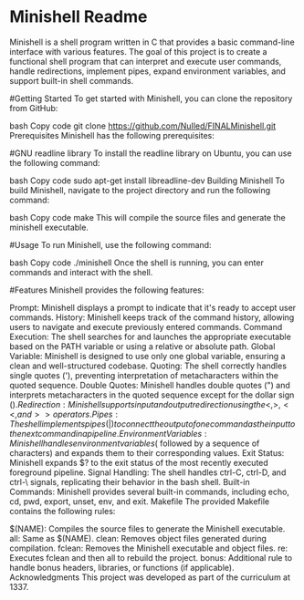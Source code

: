 # Minishell Readme

Minishell is a shell program written in C that provides a basic command-line interface with various features. The goal of this project is to create a functional shell program that can interpret and execute user commands, handle redirections, implement pipes, expand environment variables, and support built-in shell commands.

#Getting Started
To get started with Minishell, you can clone the repository from GitHub:

bash
Copy code
git clone https://github.com/NuIled/FINALMinishell.git
Prerequisites
Minishell has the following prerequisites:

#GNU readline library
To install the readline library on Ubuntu, you can use the following command:

bash
Copy code
sudo apt-get install libreadline-dev
Building Minishell
To build Minishell, navigate to the project directory and run the following command:

bash
Copy code
make
This will compile the source files and generate the minishell executable.

#Usage
To run Minishell, use the following command:

bash
Copy code
./minishell
Once the shell is running, you can enter commands and interact with the shell.

#Features
Minishell provides the following features:

Prompt: Minishell displays a prompt to indicate that it's ready to accept user commands.
History: Minishell keeps track of the command history, allowing users to navigate and execute previously entered commands.
Command Execution: The shell searches for and launches the appropriate executable based on the PATH variable or using a relative or absolute path.
Global Variable: Minishell is designed to use only one global variable, ensuring a clean and well-structured codebase.
Quoting: The shell correctly handles single quotes ('), preventing interpretation of metacharacters within the quoted sequence.
Double Quotes: Minishell handles double quotes (") and interprets metacharacters in the quoted sequence except for the dollar sign ($).
Redirection: Minishell supports input and output redirection using the <, >, <<, and >> operators.
Pipes: The shell implements pipes (|) to connect the output of one command as the input to the next command in a pipeline.
Environment Variables: Minishell handles environment variables ($ followed by a sequence of characters) and expands them to their corresponding values.
Exit Status: Minishell expands $? to the exit status of the most recently executed foreground pipeline.
Signal Handling: The shell handles ctrl-C, ctrl-D, and ctrl-\ signals, replicating their behavior in the bash shell.
Built-in Commands: Minishell provides several built-in commands, including echo, cd, pwd, export, unset, env, and exit.
Makefile
The provided Makefile contains the following rules:

$(NAME): Compiles the source files to generate the Minishell executable.
all: Same as $(NAME).
clean: Removes object files generated during compilation.
fclean: Removes the Minishell executable and object files.
re: Executes fclean and then all to rebuild the project.
bonus: Additional rule to handle bonus headers, libraries, or functions (if applicable).
Acknowledgments
This project was developed as part of the curriculum at 1337.
